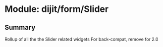 # Module: dijit/form/Slider

## Summary

Rollup of all the the Slider related widgets
For back-compat, remove for 2.0
